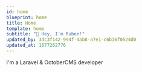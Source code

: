 ```yaml
---
id: home
blueprint: home
title: Home
template: home
subtitle: "👋 Hey, I'm Ruben!"
updated_by: 3dc3f142-994f-4ab8-a7e1-c6b36f0524d0
updated_at: 1677262776
---
```

I'm a Laravel & OctoberCMS developer